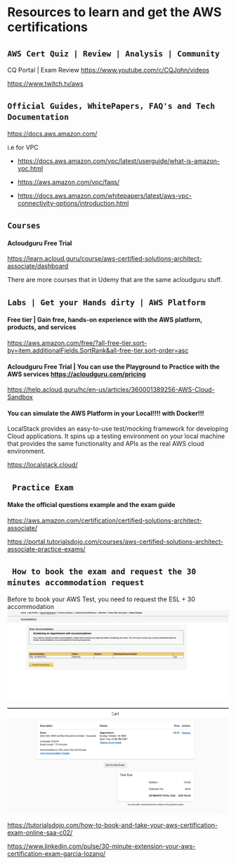 # Resources to learn and get the AWS certifications


## ` AWS Cert Quiz | Review | Analysis | Community ` 

CQ Portal | Exam Review
https://www.youtube.com/c/CQJohn/videos


https://www.twitch.tv/aws


## ` Official Guides, WhitePapers, FAQ's and Tech Documentation `

https://docs.aws.amazon.com/

i.e for VPC

* https://docs.aws.amazon.com/vpc/latest/userguide/what-is-amazon-vpc.html

* https://aws.amazon.com/vpc/faqs/

* https://docs.aws.amazon.com/whitepapers/latest/aws-vpc-connectivity-options/introduction.html

## ` Courses `

#### Acloudguru Free Trial 

https://learn.acloud.guru/course/aws-certified-solutions-architect-associate/dashboard

There are more courses that in Udemy that are the same acloudguru stuff.


## ` Labs | Get your Hands dirty | AWS Platform `

####  Free tier | Gain free, hands-on experience with the AWS platform, products, and services

https://aws.amazon.com/free/?all-free-tier.sort-by=item.additionalFields.SortRank&all-free-tier.sort-order=asc


#### Acloudguru Free Trial |  You can use the Playground to Practice with the AWS services https://acloudguru.com/pricing

https://help.acloud.guru/hc/en-us/articles/360001389256-AWS-Cloud-Sandbox


#### You can simulate the AWS Platform in your Local!!!! with Docker!!!
LocalStack provides an easy-to-use test/mocking framework for developing Cloud applications. It spins up a testing environment on your local machine that provides the same functionality and APIs as the real AWS cloud environment. 

https://localstack.cloud/


## ` Practice Exam`

#### Make the official questions example and the exam guide

https://aws.amazon.com/certification/certified-solutions-architect-associate/

https://portal.tutorialsdojo.com/courses/aws-certified-solutions-architect-associate-practice-exams/


## ` How to book the exam and request the 30 minutes accommodation request`

Before to book your AWS Test, you need to request the ESL + 30 accommodation
![ESL+30.jpeg](ESL+30.jpeg)

![VUE_WITH_ESL+30.png](VUE_WITH_ESL+30.png)

https://tutorialsdojo.com/how-to-book-and-take-your-aws-certification-exam-online-saa-c02/

https://www.linkedin.com/pulse/30-minute-extension-your-aws-certification-exam-garcia-lozano/

